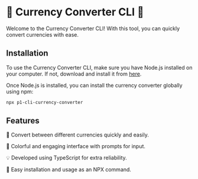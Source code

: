# 💱 Currency Converter CLI 🚀

Welcome to the Currency Converter CLI! With this tool, you can quickly convert currencies with ease.

## Installation

To use the Currency Converter CLI, make sure you have Node.js installed on your computer. If not, download and install it from [here](https://nodejs.org/).

Once Node.js is installed, you can install the currency converter globally using npm:

```bash
npx p1-cli-currency-converter
```

## Features

💸 Convert between different currencies quickly and easily.

🎉 Colorful and engaging interface with prompts for input.

💡 Developed using TypeScript for extra reliability.

🚀 Easy installation and usage as an NPX command.
